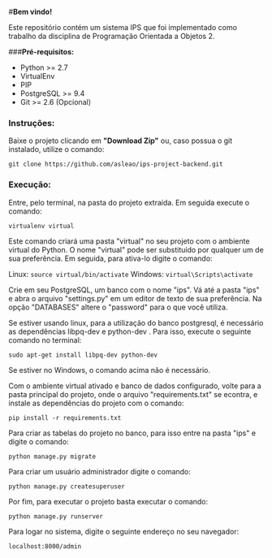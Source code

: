#**Bem vindo!** 

Este repositório contém um sistema IPS que foi implementado como trabalho da disciplina de Programação Orientada a Objetos 2. 

###**Pré-requisitos:**

* Python >= 2.7
* VirtualEnv
* PIP
* PostgreSQL >= 9.4
* Git >= 2.6 (Opcional)

### **Instruções:**

Baixe o projeto clicando em **"Download Zip"** ou, caso possua o git instalado, utilize o comando:

`git clone https://github.com/asleao/ips-project-backend.git`

### Execução:

Entre, pelo terminal, na pasta do projeto extraída. Em seguida execute o comando:

`virtualenv virtual`

Este comando criará uma pasta "virtual" no seu projeto com o ambiente virtual do Python. O nome "virtual" pode ser substituído por qualquer um de sua preferência. Em seguida, para ativa-lo digite o comando:

Linux: `source virtual/bin/activate`
Windows: `virtual\Scripts\activate`

Crie em seu PostgreSQL, um banco com o nome "ips". Vá até a pasta "ips" e abra o arquivo "settings.py" em um editor de texto de sua preferência. Na opção "DATABASES" altere o "password" para o que você utiliza.

Se estiver usando linux, para a utilização do banco postgresql, é necessário as dependências libpq-dev e python-dev . Para isso, execute o seguinte comando no terminal:

`sudo apt-get install libpq-dev python-dev`

Se estiver no Windows, o comando acima não é necessário.

Com o ambiente virtual ativado e banco de dados configurado, volte para a pasta principal do projeto, onde o arquivo "requirements.txt" se econtra, e instale as dependências do projeto com o comando:

`pip install -r requirements.txt`

Para criar as tabelas do projeto no banco, para isso entre na pasta "ips" e digite o comando:

`python manage.py migrate`

Para criar um usuário administrador digite o comando:

`python manage.py createsuperuser`

Por fim, para executar o projeto basta executar o comando:

`python manage.py runserver`

Para logar no sistema, digite o seguinte endereço no seu navegador:

`localhost:8000/admin`
